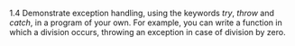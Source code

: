 1.4 Demonstrate exception handling, using the keywords *try*, *throw* and *catch*, in a program of your own. For example, you can write a function in which a division occurs, throwing an exception in case of division by zero.